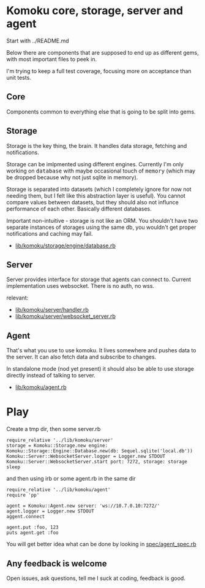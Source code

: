 # Komoku core, storage, server and agent

Start with ../README.md

Below there are components that are supposed to end up as different gems, with most important files to peek in.

I'm trying to keep a full test coverage, focusing more on acceptance than unit tests.

## Core

Components common to everything else that is going to be split into gems.

## Storage

Storage is the key thing, the brain. It handles data storage, fetching and notifications.

Storage can be imlpmented using different engines. Currently I'm only working on <tt>database</tt> with maybe occasional touch of <tt>memory</tt> (which may be dropped because why not just sqlite in memory).

Storage is separated into datasets (which I completely ignore for now not needing them, but I felt like this abstraction layer is useful). You cannot compare values between datasets, but they should also not influnce performance of each other. Basically different databases.

Important non-intuitive - storage is not like an ORM. You shouldn't have two separate instances of storages using the same db, you wouldn't get proper notifications and caching may fail.

* [lib/komoku/storage/engine/database.rb](lib/komoku/storage/engine/database.rb)

## Server

Server provides interface for storage that agents can connect to. Current implementation uses websocket. There is no auth, no wss.

relevant:

* [lib/komoku/server/handler.rb](lib/komoku/server/handler.rb)
* [lib/komoku/server/websocket_server.rb](lib/komoku/server/websocket_server.rb)

## Agent

That's what you use to use komoku. It lives somewhere and pushes data to the server. It can also fetch data and subscribe to changes.

In standalone mode (nod yet present) it should also be able to use storage directly instead of talking to server.

* [lib/komoku/agent.rb](lib/komoku/agent.rb)

# Play

Create a tmp dir, then some server.rb

```
require_relative '../lib/komoku/server'
storage = Komoku::Storage.new engine: Komoku::Storage::Engine::Database.new(db: Sequel.sqlite('local.db'))
Komoku::Server::WebsocketServer.logger = Logger.new STDOUT
Komoku::Server::WebsocketServer.start port: 7272, storage: storage
sleep
```

and then using irb or some agent.rb in the same dir

```
require_relative '../lib/komoku/agent'
require 'pp'

agent = Komoku::Agent.new server: 'ws://10.7.0.10:7272/'
agent.logger = Logger.new STDOUT
aggent.connect

agent.put :foo, 123
puts agent.get :foo
```

You will get better idea what can be done by looking in [spec/agent_spec.rb](spec/agent_spec.rb)

## Any feedback is welcome

Open issues, ask questions, tell me I suck at coding, feedback is good. 

